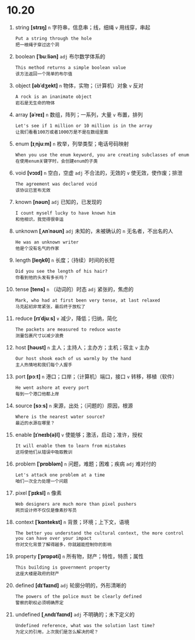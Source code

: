 # 10.20

1. string **[strɪŋ]** `n` 字符串，信息串；线，细绳 `v` 用线穿，串起

   ```
   Put a string through the hole
   把一根绳子穿过这个洞
   ```

2. boolean **[ˈbuːliən]** `adj` 布尔数学体系的

   ```
   This method returns a simple boolean value
   该方法返回一个简单的布尔值
   ```

3. object **[əbˈdʒekt]** `n` 物体，实物；（计算机）对象 `v` 反对

   ```
   A rock is an inanimate object
   岩石是无生命的物体
   ```

4. array **[əˈreɪ]** `n` 数组，阵列；一系列，大量 `v` 布置，排列

   ```
   Let's see if 1 million or 10 million is in the array
   让我们看看100万或者1000万是不是在数组里面
   ```

5. enum **[ɪˌnjuːm]** `n` 枚举，列举类型；电话号码映射

   ```
   When you use the enum keyword, you are creating subclasses of enum
   在使用enum关键字时，会创建enum的子类
   ```

6. void **[vɔɪd]** `n` 空白，空虚 `adj` 不合法的，无效的 `v` 使无效，使作废；排泄

   ```
   The agreement was declared void
   该协议已宣布无效
   ```

7. known **[nəʊn]** `adj` 已知的，已发现的

   ```
   I count myself lucky to have known him
   和他相识，我觉得很幸运
   ```

8. unknown **[ˌʌnˈnəʊn]** `adj` 未知的，未被确认的 `n` 无名者，不出名的人

   ```
   He was an unknown writer
   他是个没有名气的作家
   ```

9. length **[leŋkθ]** `n` 长度；（持续）时间的长短

   ```
   Did you see the length of his hair?
   你看到他的头发有多长吗？
   ```

10. tense **[tens]** `n` （动词的）时态 `adj` 紧张的，焦虑的

    ```
    Mark, who had at first been very tense, at last relaxed
    马克起初非常紧张，最后终于放松了
    ```

11. reduce **[rɪˈdjuːs]** `v` 减少，降低；归纳，简化

    ```
    The packets are measured to reduce waste
    测量包裹尺寸以减少浪费
    ```

12. host **[həʊst]** `n` 主人；主持人；主办方；主机；宿主 `v` 主办

    ```
    Our host shook each of us warmly by the hand
    主人热情地和我们每个人握手
    ```

13. port **[pɔːt]** `n` 港口；口岸；（计算机）端口，接口 `v` 转移，移植（软件）

    ```
    He went ashore at every port
    每到一个港口他都上岸
    ```

14. source **[sɔːs]** `n` 来源，出处；（问题的）原因，根源

    ```
    Where is the nearest water source?
    最近的水源在哪里？
    ```

15. enable **[ɪˈneɪb(ə)l]** `v` 使能够；激活，启动；准许，授权

    ```
    It will enable them to learn from mistakes
    这将使他们从错误中吸取教训
    ```

16. problem **[ˈprɒbləm]** `n` 问题，难题；困难；疾病 `adj` 难对付的

    ```
    Let's attack one problem at a time
    咱们一次全力处理一个问题
    ```

17. pixel **[ˈpɪksl]** `n` 像素

    ```
    Web designers are much more than pixel pushers
    网页设计师不仅仅是像素抄写员
    ```

18. context **[ˈkɒntekst]** `n` 背景；环境；上下文，语境

    ```
    The better you understand the cultural context, the more control you can have over your impact
    你对文化背景了解得越多，你就越能控制你的影响
    ```

19. property **[ˈprɒpəti]** `n` 所有物，财产；特性，特质；属性

    ```
    This building is government property
    这座大楼是政府的财产
    ```

20. defined **[dɪˈfaɪnd]** `adj` 轮廓分明的，外形清晰的

    ```
    The powers of the police must be clearly defined
    警察的职权必须明确界定
    ```

21. undefined **[ˌʌndɪˈfaɪnd]** `adj` 不明确的；未下定义的

    ```
    Undefined reference, what was the solution last time?
    为定义的引用，上次我们是怎么解决的呢？
    ```
